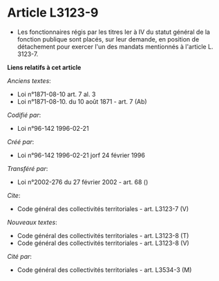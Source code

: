 # Article L3123-9

- Les fonctionnaires régis par les titres Ier à IV du statut général de la fonction publique sont placés, sur leur demande,
en position de détachement pour exercer l'un des mandats mentionnés à l'article L. 3123-7.

**Liens relatifs à cet article**

_Anciens textes_:

  - Loi n°1871-08-10 art. 7 al. 3
  - Loi n°1871-08-10. du 10 août 1871 - art. 7 (Ab)

_Codifié par_:

  - Loi n°96-142 1996-02-21

_Créé par_:

  - Loi n°96-142 1996-02-21 jorf 24 février 1996

_Transféré par_:

  - Loi n°2002-276 du 27 février 2002 - art. 68 ()

_Cite_:

  - Code général des collectivités territoriales - art. L3123-7 (V)

_Nouveaux textes_:

  - Code général des collectivités territoriales - art. L3123-8 (T)
  - Code général des collectivités territoriales - art. L3123-8 (V)

_Cité par_:

  - Code général des collectivités territoriales - art. L3534-3 (M)

